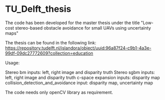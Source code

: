 # TU_Delft_thesis

The code has been developed for the master thesis under the title "Low-cost stereo-based obstacle avoidance for small UAVs using uncertainty maps"

The thesis can be found in the following link: https://repository.tudelft.nl/islandora/object/uuid:96a87f24-c9b1-4a3e-99df-09dc27772609?collection=education

Usage:

Stereo bm inputs: left, right image and disparity truth
Stereo sgbm inputs: left, right image and disparity truth
c-space expansion inputs: disparity map
collision_detection_and_avoidance input: disparity map, uncertainty map

The code needs only openCV library as requirement.
